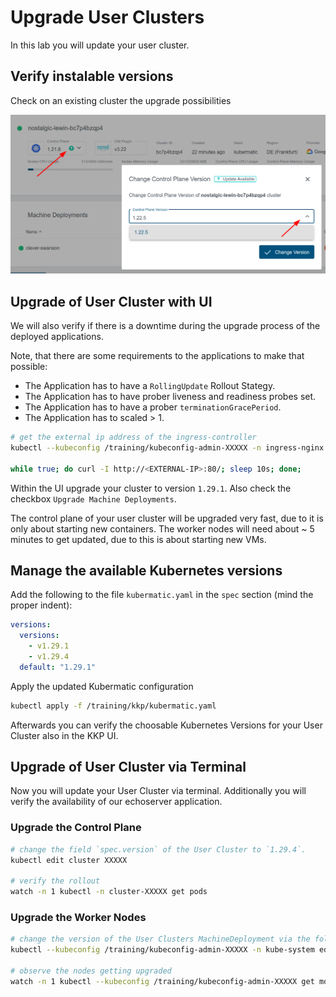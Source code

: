 # Upgrade User Clusters

In this lab you will update your user cluster.

## Verify instalable versions

Check on an existing cluster the upgrade possibilities

![](../img/upgrade_user_clusters.png)

## Upgrade of User Cluster with UI

We will also verify if there is a downtime during the upgrade process of the deployed applications.

Note, that there are some requirements to the applications to make that possible:

- The Application has to have a `RollingUpdate` Rollout Stategy.
- The Application has to have prober liveness and readiness probes set.
- The Application has to have a prober `terminationGracePeriod`.
- The Application has to scaled > 1.

```bash
# get the external ip address of the ingress-controller
kubectl --kubeconfig /training/kubeconfig-admin-XXXXX -n ingress-nginx get svc ingress-nginx-ingress-nginx-controller

while true; do curl -I http://<EXTERNAL-IP>:80/; sleep 10s; done;
```

Within the UI upgrade your cluster to version `1.29.1`. Also check the checkbox `Upgrade Machine Deployments`.

The control plane of your user cluster will be upgraded very fast, due to it is only about starting new containers. The worker nodes will need about ~ 5 minutes to get updated, due to this is about starting new VMs.

## Manage the available Kubernetes versions

Add the following to the file `kubermatic.yaml` in the `spec` section (mind the proper indent):

```yaml
versions:
  versions:
    - v1.29.1
    - v1.29.4
  default: "1.29.1"
```

Apply the updated Kubermatic configuration

```bash
kubectl apply -f /training/kkp/kubermatic.yaml
```

Afterwards you can verify the choosable Kubernetes Versions for your User Cluster also in the KKP UI.

## Upgrade of User Cluster via Terminal

Now you will update your User Cluster via terminal. Additionally you will verify the availability of our echoserver application.

### Upgrade the Control Plane

```bash
# change the field `spec.version` of the User Cluster to `1.29.4`.
kubectl edit cluster XXXXX

# verify the rollout
watch -n 1 kubectl -n cluster-XXXXX get pods
```

### Upgrade the Worker Nodes

```bash
# change the version of the User Clusters MachineDeployment via the following. Change the version of the field `spec.template.spec.versions.kubelet` to `1.29.4`.
kubectl --kubeconfig /training/kubeconfig-admin-XXXXX -n kube-system edit md XXXXX

# observe the nodes getting upgraded
watch -n 1 kubectl --kubeconfig /training/kubeconfig-admin-XXXXX get md,ms,machine,nodes -A
```
